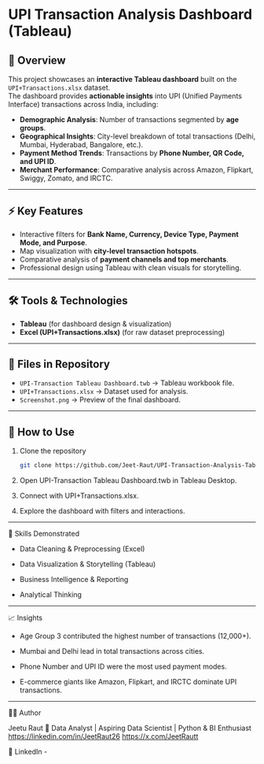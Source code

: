 # UPI Transaction Analysis Dashboard (Tableau)

## 📌 Overview
This project showcases an **interactive Tableau dashboard** built on the `UPI+Transactions.xlsx` dataset.  
The dashboard provides **actionable insights** into UPI (Unified Payments Interface) transactions across India, including:  
- **Demographic Analysis**: Number of transactions segmented by **age groups**.  
- **Geographical Insights**: City-level breakdown of total transactions (Delhi, Mumbai, Hyderabad, Bangalore, etc.).  
- **Payment Method Trends**: Transactions by **Phone Number, QR Code, and UPI ID**.  
- **Merchant Performance**: Comparative analysis across Amazon, Flipkart, Swiggy, Zomato, and IRCTC.  

---

## ⚡ Key Features
- Interactive filters for **Bank Name, Currency, Device Type, Payment Mode, and Purpose**.  
- Map visualization with **city-level transaction hotspots**.  
- Comparative analysis of **payment channels and top merchants**.  
- Professional design using Tableau with clean visuals for storytelling.  

---

## 🛠️ Tools & Technologies
- **Tableau** (for dashboard design & visualization)  
- **Excel (UPI+Transactions.xlsx)** (for raw dataset preprocessing)  

---

## 📂 Files in Repository
- `UPI-Transaction Tableau Dashboard.twb` → Tableau workbook file.  
- `UPI+Transactions.xlsx` → Dataset used for analysis.  
- `Screenshot.png` → Preview of the final dashboard.  

---

## 🚀 How to Use
1. Clone the repository  
   ```bash
   git clone https://github.com/Jeet-Raut/UPI-Transaction-Analysis-Tableau.git

2. Open UPI-Transaction Tableau Dashboard.twb in Tableau Desktop.

3. Connect with UPI+Transactions.xlsx.

4. Explore the dashboard with filters and interactions.

---

🎯 Skills Demonstrated

* Data Cleaning & Preprocessing (Excel)

* Data Visualization & Storytelling (Tableau)

* Business Intelligence & Reporting

* Analytical Thinking

---

📈 Insights

* Age Group 3 contributed the highest number of transactions (12,000+).

* Mumbai and Delhi lead in total transactions across cities.

* Phone Number and UPI ID were the most used payment modes.

* E-commerce giants like Amazon, Flipkart, and IRCTC dominate UPI transactions.

---

👨‍💻 Author
 
Jeetu Raut
📍 Data Analyst | Aspiring Data Scientist | Python & BI Enthusiast
https://linkedin.com/in/JeetRaut26
https://x.com/JeetRautt

🔗 LinkedIn - 
